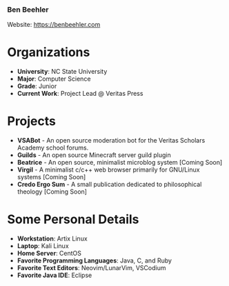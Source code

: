 ### Ben Beehler 

Website: https://benbeehler.com

# Organizations
- **University**: NC State University
- **Major**: Computer Science
- **Grade**: Junior
- **Current Work**: Project Lead @ Veritas Press

# Projects
- **VSABot** - An open source moderation bot for the Veritas Scholars Academy school forums.
- **Guilds** - An open source Minecraft server guild plugin
- **Beatrice** - An open source, minimalist microblog system [Coming Soon]
- **Virgil** - A minimalist c/c++ web browser primarily for GNU/Linux systems [Coming Soon]
- **Credo Ergo Sum** - A small publication dedicated to philosophical theology [Coming Soon]

# Some Personal Details
- **Workstation**: Artix Linux
- **Laptop**: Kali Linux
- **Home Server**: CentOS
- **Favorite Programming Languages**: Java, C, and Ruby
- **Favorite Text Editors**: Neovim/LunarVim, VSCodium
- **Favorite Java IDE**: Eclipse
